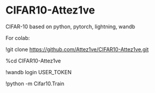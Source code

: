 # CIFAR10-Attez1ve

CIFAR-10 based on python, pytorch, lightning, wandb

For colab:

!git clone https://github.com/Attez1ve/CIFAR10-Attez1ve.git

%cd CIFAR10-Attez1ve

!wandb login USER_TOKEN

!python -m Cifar10.Train

